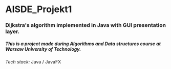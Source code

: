# AISDE_Projekt1

### Dijkstra's algorithm implemented in Java with GUI presentation layer.

##### This is a project made during Algorithms and Data structures course at Warsaw University of Technology.

*Tech stack:* Java / JavaFX
